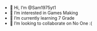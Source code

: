 - 👋 Hi, I’m @Sam1975yt1 
- 👀 I’m interested in Games Making 
- 🌱 I’m currently learning 7 Grade
- 💞️ I’m looking to collaborate on No One :(

<!---
Sam1975yt1/Sam1975yt1 is a ✨ special ✨ repository because its `README.md` (this file) appears on your GitHub profile.
You can click the Preview link to take a look at your changes.
--->

